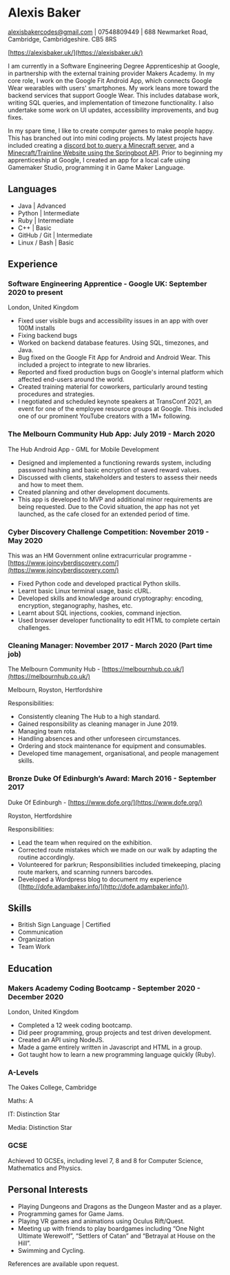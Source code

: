 # Alexis Baker

alexisbakercodes@gmail.com | 07548809449 | 688 Newmarket Road, Cambridge, Cambridgeshire. CB5 8RS

[https://alexisbaker.uk/](https://alexisbaker.uk/)

I am currently in a Software Engineering Degree Apprenticeship at Google, in partnership with the external training provider Makers Academy. In my core role, I work on the Google Fit Android App, which connects Google Wear wearables with users' smartphones. My work leans more toward the backend services that support Google Wear. This includes database work, writing SQL queries, and implementation of timezone functionality. I also undertake some work on UI updates, accessibility improvements, and bug fixes.

In my spare time, I like to create computer games to make people happy. This has branched out into mini coding projects. My latest projects have included creating a [discord bot to query a Minecraft server](https://github.com/etelan/MinecraftServerQueryDiscordBot), and a [Minecraft/Trainline Website using the Springboot API](https://alexisbaker.uk/TrainBlock-Site/). Prior to beginning my apprenticeship at Google, I created an app for a local cafe using Gamemaker Studio, programming it in Game Maker Language.

## Languages
- Java | Advanced
- Python | Intermediate
- Ruby | Intermediate
- C++ | Basic
- GitHub / Git | Intermediate
- Linux / Bash | Basic

## Experience

### Software Engineering Apprentice - Google UK: September 2020 to present

London, United Kingdom

- Fixed user visible bugs and accessibility issues in an app with over 100M installs
- Fixing backend bugs
- Worked on backend database features. Using SQL, timezones, and Java.
- Bug fixed on the Google Fit App for Android and Android Wear. This included a project to integrate to new libraries.
- Reported and fixed production bugs on Google's internal platform which affected end-users around the world.
- Created training material for coworkers, particularly around testing procedures and strategies.
- I negotiated and scheduled keynote speakers at TransConf 2021, an event for one of the employee resource groups at Google. This included one of our prominent YouTube creators with a 1M+ following.

### The Melbourn Community Hub App: July 2019 - March 2020

The Hub Android App - GML for Mobile Development

- Designed and implemented a functioning rewards system, including password hashing and basic encryption of saved reward values.
- Discussed with clients, stakeholders and testers to assess their needs and how to meet them.
- Created planning and other development documents.
- This app is developed to MVP and additional minor requirements are being requested. Due to the Covid situation, the app has not yet launched, as the cafe closed for an extended period of time.

### Cyber Discovery Challenge Competition: November 2019 - May 2020

This was an HM Government online extracurricular programme - [https://www.joincyberdiscovery.com/](https://www.joincyberdiscovery.com/)

- Fixed Python code and developed practical Python skills.
- Learnt basic Linux terminal usage, basic cURL.
- Developed skills and knowledge around cryptography: encoding, encryption, steganography, hashes, etc.
- Learnt about SQL injections, cookies, command injection.
- Used browser developer functionality to edit HTML to complete certain challenges.

### Cleaning Manager: November 2017 - March 2020 (Part time job)

The Melbourn Community Hub - [https://melbournhub.co.uk/](https://melbournhub.co.uk/)

Melbourn, Royston, Hertfordshire

Responsibilities:

- Consistently cleaning The Hub to a high standard.
- Gained responsibility as cleaning manager in June 2019.
- Managing team rota.
- Handling absences and other unforeseen circumstances.
- Ordering and stock maintenance for equipment and consumables.
- Developed time management, organisational, and people management skills.

### Bronze Duke Of Edinburgh’s Award: March 2016 - September 2017

Duke Of Edinburgh - [https://www.dofe.org/](https://www.dofe.org/)

Royston, Hertfordshire

Responsibilities:

- Lead the team when required on the exhibition.
- Corrected route mistakes which we made on our walk by adapting the routine accordingly.
- Volunteered for parkrun; Responsibilities included timekeeping, placing route markers, and scanning runners barcodes.
- Developed a Wordpress blog to document my experience ([http://dofe.adambaker.info/](http://dofe.adambaker.info/)).

## Skills
- British Sign Language | Certified
- Communication
- Organization
- Team Work

## Education

### Makers Academy Coding Bootcamp - September 2020 - December 2020

London, United Kingdom

- Completed a 12 week coding bootcamp.
- Did peer programming, group projects and test driven development.
- Created an API using NodeJS.
- Made a game entirely written in Javascript and HTML in a group.
- Got taught how to learn a new programming language quickly (Ruby).

### A-Levels

The Oakes College, Cambridge

Maths: A

IT: Distinction Star

Media: Distinction Star

### GCSE
Achieved 10 GCSEs, including level 7, 8 and 8 for Computer Science, Mathematics and Physics.

## Personal Interests

- Playing Dungeons and Dragons as the Dungeon Master and as a player.
- Programming games for Game Jams.
- Playing VR games and animations using Oculus Rift/Quest.
- Meeting up with friends to play boardgames including “One Night Ultimate Werewolf”, “Settlers of Catan” and “Betrayal at House on the Hill”.
- Swimming and Cycling.

References are available upon request.

